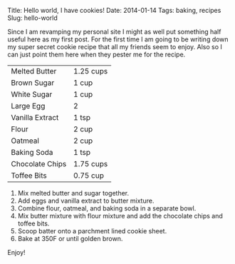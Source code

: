 Title: Hello world, I have cookies!
Date: 2014-01-14
Tags: baking, recipes
Slug: hello-world

Since I am revamping my personal site I might as well put something half useful here as my first post. For the first time I am going to be writing down my super secret cookie recipe that all my friends seem to enjoy. Also so I can just point them here when they pester me for the recipe.

|   |   |
--- | ---
Melted Butter | 1.25 cups
Brown Sugar | 1 cup
White Sugar | 1 cup
Large Egg | 2
Vanilla Extract | 1 tsp
Flour | 2 cup
Oatmeal | 2 cup
Baking Soda | 1 tsp
Chocolate Chips | 1.75 cups
Toffee Bits | 0.75 cup

1. Mix melted butter and sugar together.
2. Add eggs and vanilla extract to butter mixture.
3. Combine flour, oatmeal, and baking soda in a separate bowl.
4. Mix butter mixture with flour mixture and add the chocolate chips and toffee bits.
5. Scoop batter onto a parchment lined cookie sheet.
6. Bake at 350F or until golden brown.

Enjoy!
